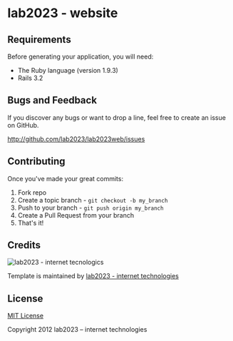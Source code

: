 lab2023 - website
=========

Requirements
------------
Before generating your application, you will need:

* The Ruby language (version 1.9.3)
* Rails 3.2

Bugs and  Feedback
------------
If you discover any bugs or want to drop a line, feel free to create an issue on GitHub.

http://github.com/lab2023/lab2023web/issues

Contributing
------------

Once you've made your great commits:

1. Fork repo
2. Create a topic branch - `git checkout -b my_branch`
3. Push to your branch - `git push origin my_branch`
4. Create a Pull Request from your branch
5. That's it!

Credits
-------

![lab2023 - internet tecnologics](http://lab2023.com/wp-content/uploads/2011/07/logo.png)

Template is maintained  by [lab2023 - internet technologies](http://lab2023.com/)

License
-------

[MIT License](http://www.opensource.org/licenses/mit-license)

Copyright 2012 lab2023 – internet technologies
